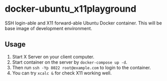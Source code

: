 # docker-ubuntu_x11playground
SSH login-able and X11 forward-able Ubuntu Docker container. This will be base image of development environment.

## Usage

1. Start X Server on your client computer.
1. Start container on the server by `docker-compose up -d`.
1. Then run `ssh -Yp 8022 root@example.com` to login to the container.
1. You can try `xcalc &` for check X11 working well.

